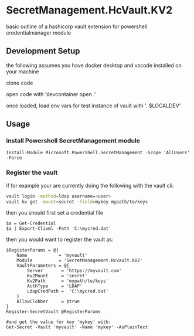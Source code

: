 # SecretManagement.HcVault.KV2

basic outline of a hashicorp vault extension for powershell credentialmanager module

## Development Setup

the following assumes you have docker desktop and vscode installed on your machine

clone code

open code with 'devcontainer open .'

once loaded, load env vars for test instance of vault with '. $LOCALDEV'

## Usage

### install Powershell SecretManagement module

```pwsh
Install-Module Microsoft.PowerShell.SecretManagement -Scope 'AllUsers' -Force
```

### Register the vault

if for example your are currently doing the following with the vault cli:

```bash
vault login -method=ldap username=<user>
vault kv get -mount=secret -field=mykey mypath/to/keys
```

then you should first set a credential file

```pwsh
$a = Get-Credential
$a | Export-Clixml -Path 'C:\mycred.dat'
```

then you would want to register the vault as:

```pwsh
$RegisterParams = @{
    Name            = 'myvault'
    Module          = 'SecretManagement.HcVault.KV2'
    VaultParameters = @{
        Server       = 'https://myvault.com'
        Kv2Mount     = 'secret'
        Kv2Path      = 'mypath/to/keys'
        AuthType     = 'LDAP'
        LdapCredPath =  'C:\mycred.dat'
    }
    AllowClobber     = $true
}
Register-SecretVault @RegisterParams

#and get the value for key 'mykey' with:
Get-Secret -Vault 'myvault' -Name 'mykey' -AsPlainText
```

